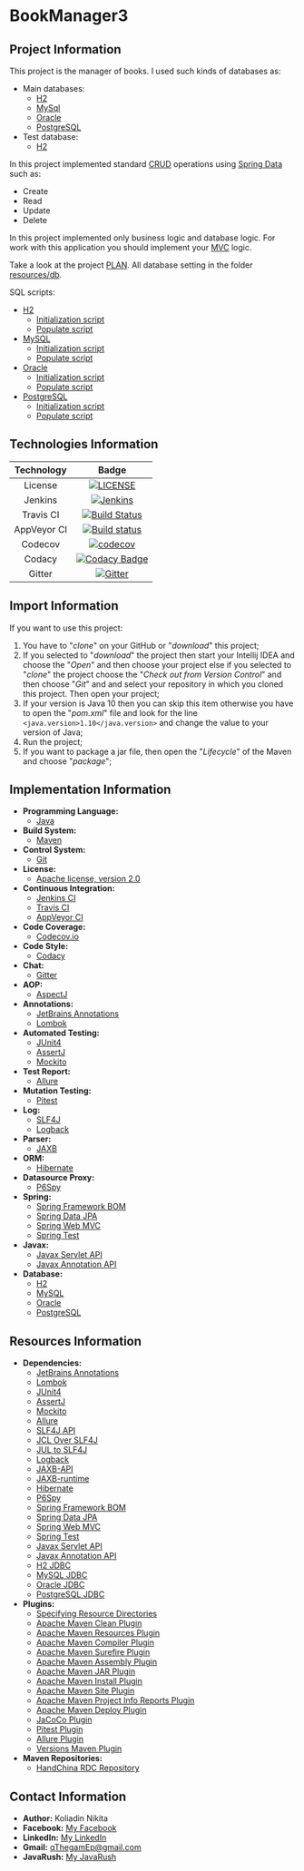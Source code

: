 # BookManager3

## Project Information
This project is the manager of books. I used such kinds of databases as:
* Main databases:
    * [H2](http://www.h2database.com/html/main.html)
    * [MySql](https://dev.mysql.com/)
    * [Oracle](https://www.oracle.com/database/)
    * [PostgreSQL](https://www.postgresql.org/)
* Test database:
    * [H2](http://www.h2database.com/html/main.html)

In this project implemented standard [CRUD](https://en.wikipedia.org/wiki/Create,_read,_update_and_delete) operations using [Spring Data](https://spring.io/projects/spring-data) such as:
* Create
* Read
* Update
* Delete

In this project implemented only business logic and database logic. For work with this application you should implement your [MVC](https://ru.wikipedia.org/wiki/Model-View-Controller) logic.

Take a look at the project [PLAN](PLAN.md). All database setting in the folder [resources/db](src/main/resources/db).

SQL scripts:
* [H2](src/main/resources/db/h2)
    * [Initialization script](src/main/resources/db/h2/initDB.sql)
    * [Populate script](src/main/resources/db/h2/populateDB.sql)
* [MySQL](src/main/resources/db/mysql)
    * [Initialization script](src/main/resources/db/mysql/initDB.sql)
    * [Populate script](src/main/resources/db/mysql/populateDB.sql)
* [Oracle](src/main/resources/db/oracle)
    * [Initialization script](src/main/resources/db/oracle/initDB.sql)
    * [Populate script](src/main/resources/db/oracle/populateDB.sql)
* [PostgreSQL](src/main/resources/db/postgresql)
    * [Initialization script](src/main/resources/db/postgresql/initDB.sql)
    * [Populate script](src/main/resources/db/postgresql/populateDB.sql)

## Technologies Information
| Technology     | Badge |
|:--------------:|:-----:|
| License        | [![LICENSE](https://img.shields.io/badge/LICENSE-Apache%202.0-blue.svg)](LICENSE) |
| Jenkins        | [![Jenkins](https://img.shields.io/badge/Jenkins-Local-blue.svg)](http://localhost:8080/) |
| Travis CI      | [![Build Status](https://travis-ci.org/qThegamEp/BookManager3.svg?branch=master)](https://travis-ci.org/qThegamEp/BookManager3) |
| AppVeyor CI    | [![Build status](https://ci.appveyor.com/api/projects/status/95k7375fc9bddrbt/branch/master?svg=true)](https://ci.appveyor.com/project/qThegamEp/bookmanager3/branch/master) |
| Codecov        | [![codecov](https://codecov.io/gh/qThegamEp/BookManager3/branch/master/graph/badge.svg)](https://codecov.io/gh/qThegamEp/BookManager3) |
| Codacy         | [![Codacy Badge](https://api.codacy.com/project/badge/Grade/236d354c91424309add9abdc91722f54)](https://www.codacy.com/app/qThegamEp/BookManager3?utm_source=github.com&amp;utm_medium=referral&amp;utm_content=qThegamEp/BookManager3&amp;utm_campaign=Badge_Grade) |
| Gitter         | [![Gitter](https://badges.gitter.im/qThegamEp/BookManager3.svg)](https://gitter.im/qThegamEp/BookManager3?utm_source=badge&utm_medium=badge&utm_campaign=pr-badge) |

## Import Information
If you want to use this project:
1. You have to "*clone*" on your GitHub or "*download*" this project;
2. If you selected to "*download*" the project then start your Intellij IDEA and choose the "*Open*" and then choose your project else if you selected to "*clone*" the project choose the "*Check out from Version Control*" and then choose "*Git*" and and select your repository in which you cloned this project. Then open your project;
3. If your version is Java 10 then you can skip this item otherwise you have to open the "*pom.xml*" file and look for the line `<java.version>1.10</java.version>` and change the value to your version of Java;
4. Run the project;
5. If you want to package a jar file, then open the "*Lifecycle*" of the Maven and choose "*package*";

## Implementation Information
* **Programming Language:**
    * [Java](https://en.wikipedia.org/wiki/Java_(programming_language))
* **Build System:**
    * [Maven](https://maven.apache.org/)
* **Control System:**
    * [Git](https://git-scm.com/)
* **License:**
    * [Apache license, version 2.0](http://www.apache.org/licenses/LICENSE-2.0)
* **Continuous Integration:**
    * [Jenkins CI](https://jenkins.io)
    * [Travis CI](https://travis-ci.org/)
    * [AppVeyor CI](https://ci.appveyor.com)
* **Code Coverage:**
    * [Codecov.io](https://codecov.io/)
* **Code Style:**
    * [Codacy](https://www.codacy.com/)
* **Chat:**
    * [Gitter](https://gitter.im/)
* **AOP:**
    * [AspectJ](https://www.baeldung.com/aspectj)
* **Annotations:**
    * [JetBrains Annotations](https://blog.jetbrains.com/dotnet/2018/05/03/what-are-jetbrains-annotations/)
    * [Lombok](https://projectlombok.org/)
* **Automated Testing:**
    * [JUnit4](https://junit.org/junit4/)
    * [AssertJ](http://joel-costigliola.github.io/assertj/)
    * [Mockito](http://site.mockito.org/)
* **Test Report:**
    * [Allure](http://allure.qatools.ru/)
* **Mutation Testing:**
    * [Pitest](http://pitest.org/)
* **Log:**
    * [SLF4J](https://www.slf4j.org/)
    * [Logback](https://logback.qos.ch/)
* **Parser:**
    * [JAXB](https://docs.oracle.com/javase/tutorial/jaxb/)
* **ORM:**
    * [Hibernate](http://hibernate.org/)
* **Datasource Proxy:**
    * [P6Spy](https://p6spy.readthedocs.io/en/latest/index.html)
* **Spring:**
    * [Spring Framework BOM](https://www.baeldung.com/spring-maven-bom)
    * [Spring Data JPA](http://projects.spring.io/spring-data-jpa/)
    * [Spring Web MVC](https://docs.spring.io/spring/docs/current/spring-framework-reference/web.html)
    * [Spring Test](https://docs.spring.io/spring/docs/current/spring-framework-reference/testing.html)
* **Javax:**
    * [Javax Servlet API](https://tomcat.apache.org/tomcat-5.5-doc/servletapi/)
    * [Javax Annotation API](https://docs.oracle.com/javase/7/docs/api/javax/annotation/package-summary.html)
* **Database:**
    * [H2](http://www.h2database.com/html/main.html)
    * [MySQL](https://dev.mysql.com/)
    * [Oracle](https://www.oracle.com/database/)
    * [PostgreSQL](https://www.postgresql.org/)

## Resources Information
* **Dependencies:**
	* [JetBrains Annotations](https://mvnrepository.com/artifact/org.jetbrains/annotations)
	* [Lombok](https://mvnrepository.com/artifact/org.projectlombok/lombok)
	* [JUnit4](https://mvnrepository.com/artifact/junit/junit)
	* [AssertJ](https://mvnrepository.com/artifact/org.assertj/assertj-core)
    * [Mockito](https://mvnrepository.com/artifact/org.mockito/mockito-core)
    * [Allure](https://mvnrepository.com/artifact/io.qameta.allure/allure-junit4)
    * [SLF4J API](https://mvnrepository.com/artifact/org.slf4j/slf4j-api)
    * [JCL Over SLF4J](https://mvnrepository.com/artifact/org.slf4j/jcl-over-slf4j)
    * [JUL to SLF4J](https://mvnrepository.com/artifact/org.slf4j/jul-to-slf4j)
    * [Logback](https://mvnrepository.com/artifact/ch.qos.logback/logback-classic)
    * [JAXB-API](https://mvnrepository.com/artifact/javax.xml.bind/jaxb-api)
    * [JAXB-runtime](https://mvnrepository.com/artifact/org.glassfish.jaxb/jaxb-runtime)
    * [Hibernate](https://mvnrepository.com/artifact/org.hibernate/hibernate-core)
    * [P6Spy](https://mvnrepository.com/artifact/p6spy/p6spy)
    * [Spring Framework BOM](https://mvnrepository.com/artifact/org.springframework/spring-framework-bom)
    * [Spring Data JPA](https://mvnrepository.com/artifact/org.springframework.data/spring-data-jpa)
    * [Spring Web MVC](https://mvnrepository.com/artifact/org.springframework/spring-webmvc)
    * [Spring Test](https://mvnrepository.com/artifact/org.springframework/spring-test)
    * [Javax Servlet API](https://mvnrepository.com/artifact/javax.servlet/javax.servlet-api)
    * [Javax Annotation API](https://mvnrepository.com/artifact/javax.annotation/javax.annotation-api)
    * [H2 JDBC](https://mvnrepository.com/artifact/com.h2database/h2)
    * [MySQL JDBC](https://mvnrepository.com/artifact/mysql/mysql-connector-java)
    * [Oracle JDBC](https://mvnrepository.com/artifact/com.oracle/ojdbc7)
    * [PostgreSQL JDBC](https://mvnrepository.com/artifact/org.postgresql/postgresql)
* **Plugins:**
    * [Specifying Resource Directories](https://maven.apache.org/plugins/maven-resources-plugin/examples/resource-directory.html)
    * [Apache Maven Clean Plugin](https://maven.apache.org/plugins/maven-clean-plugin/)
    * [Apache Maven Resources Plugin](https://maven.apache.org/plugins/maven-resources-plugin/)
    * [Apache Maven Compiler Plugin](https://maven.apache.org/plugins/maven-compiler-plugin/)
    * [Apache Maven Surefire Plugin](https://maven.apache.org/components/surefire/maven-surefire-plugin/)
    * [Apache Maven Assembly Plugin](http://maven.apache.org/plugins/maven-assembly-plugin/)
    * [Apache Maven JAR Plugin](https://maven.apache.org/plugins/maven-jar-plugin/)
    * [Apache Maven Install Plugin](https://maven.apache.org/plugins/maven-install-plugin/)
    * [Apache Maven Site Plugin](https://maven.apache.org/plugins/maven-site-plugin/)
    * [Apache Maven Project Info Reports Plugin](https://maven.apache.org/plugins/maven-project-info-reports-plugin/)
    * [Apache Maven Deploy Plugin](http://maven.apache.org/plugins/maven-deploy-plugin/)
    * [JaCoCo Plugin](http://www.baeldung.com/jacoco)
    * [Pitest Plugin](http://pitest.org/quickstart/maven/)
    * [Allure Plugin](https://docs.qameta.io/allure/#_maven_6)
    * [Versions Maven Plugin](http://www.mojohaus.org/versions-maven-plugin/)
* **Maven Repositories:**
    * [HandChina RDC Repository](https://mvnrepository.com/repos/hand-china-rdc)

## Contact Information
* **Author:** Koliadin Nikita
* **Facebook:** [My Facebook](https://www.facebook.com/koliadin.nikita)
* **LinkedIn:** [My LinkedIn](https://www.linkedin.com/in/nikita-koliadin-b24361174/)
* **Gmail:** qThegamEp@gmail.com
* **JavaRush:** [My JavaRush](https://javarush.ru/users/1324097)
